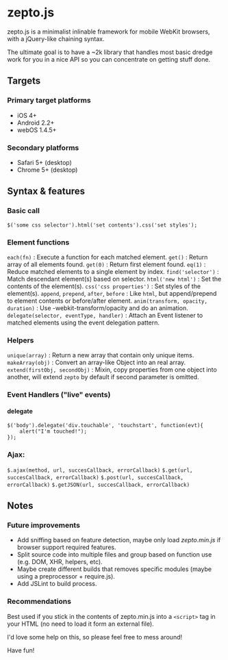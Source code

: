 # zepto.js #

zepto.js is a minimalist inlinable framework for mobile WebKit browsers, with a jQuery-like chaining syntax.

The ultimate goal is to have a ~2k library that handles most basic dredge work for you in a nice API so you can concentrate on getting stuff done. 


## Targets ##

### Primary target platforms ###

 - iOS 4+
 - Android 2.2+ 
 - webOS 1.4.5+

### Secondary platforms ###

 - Safari 5+ (desktop)
 - Chrome 5+ (desktop)


## Syntax & features ##

### Basic call ###
   
    $('some css selector').html('set contents').css('set styles');


### Element functions ###
  
  `each(fn)` : Execute a function for each matched element.
  `get()` : Return array of all elements found.
  `get(0)` : Return first element found.
  `eq(1)` : Reduce matched elements to a single element by index.
  `find('selector')` : Match descendant element(s) based on selector.
  `html('new html')` : Set the contents of the element(s).
  `css('css properties')` : Set styles of the element(s).
  `append`, `prepend`, `after`, `before` : Like `html`, but append/prepend to element contents or before/after element.
  `anim(transform, opacity, duration)` : Use -webkit-transform/opacity and do an animation.
  `delegate(selector, eventType, handler)` : Attach an Event listener to matched elements using the event delegation pattern.


### Helpers ###
  
  `unique(array)` : Return a new array that contain only unique items.
  `makeArray(obj)` : Convert an array-like Object into an real array.
  `extend(firstObj, secondObj)` : Mixin, copy properties from one object into another, will extend `zepto` by default if second parameter is omitted.


### Event Handlers ("live" events) ###

#### delegate ####

    $('body').delegate('div.touchable', 'touchstart', function(evt){
    	alert("I'm touched!");
    });


### Ajax: ###

  `$.ajax(method, url, succesCallback, errorCallback)`
  `$.get(url, succesCallback, errorCallback)`
  `$.post(url, succesCallback, errorCallback)`
  `$.getJSON(url, succesCallback, errorCallback)`


## Notes ##

### Future improvements ###

 - Add sniffing based on feature detection, maybe only load *zepto.min.js* if browser support required features.
 - Split source code into multiple files and group based on function use (e.g. DOM, XHR, helpers, etc).
 - Maybe create different builds that removes specific modules (maybe using a preprocessor + require.js).
 - Add JSLint to build process.

### Recommendations ###

Best used if you stick in the contents of zepto.min.js into a `<script>` tag in your HTML (no need to load it form an external file).

I'd love some help on this, so please feel free to mess around!

Have fun!